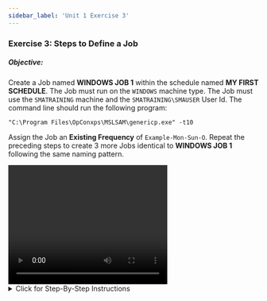 ```yaml
---
sidebar_label: 'Unit 1 Exercise 3'
---
```


### Exercise 3: Steps to Define a Job 

##### Objective: 

Create a Job named **WINDOWS JOB 1** within the schedule named **MY FIRST SCHEDULE**. The Job must run on the ```WINDOWS``` machine type. The Job must use the ```SMATRAINING``` machine and the ```SMATRAINING\SMAUSER``` User Id. The command line should run the following program:

```"C:\Program Files\OpConxps\MSLSAM\genericp.exe" -t10```

Assign the Job an **Existing Frequency** of ```Example-Mon-Sun-O```. Repeat the preceding steps to create 3 more Jobs identical to **WINDOWS JOB 1** following the same naming pattern.

<video width="320" height="240" controls>
  <source src="videobasic/U1E3.mp4" type="video/mp4"></source>
Your browser does not support the video tag.
</video>

<details>

<summary>Click for Step-By-Step Instructions</summary>

1.	Under the Administration topic, Double-Click on **Job Master**. 
2.	In the Schedule drop-down list, select My First Schedule.
3.	Click the Add button on the Job Master toolbar. 
4.	In the Name textbox, enter **Windows Job 1**.
5.	In the Job Type drop-down list, select Windows.
6.	In the Primary Machine drop-down list, select the SMATraining machine for the Job to run on. 
7.	In the User ID drop-down list, select ```SMATRAINING\SMAUSER```
8.	In the **Command Line**, type: 
```
“C:\Program Files\OpConxps\MSLSAM\genericp.exe” –t10
```
9.	Click the **Save** button on the Job Master toolbar.
10.	Inside the **Job Master** screen under Job Properties, click on the Frequency tab.   
11.	Within the **Frequency List** frame, click the Add button (located under the Frequency List).
12.	The **Frequency Definition Wizard** will start.
13.	Select **Use Existing Frequency**.
14.	From the drop-down bar, select the Frequency named ```Example-Mon-Sun-O``` and click **Next** and then **Finish**.
Repeat steps 3 to 14 to create three jobs that are identical to Windows Job 1.
15.	**Windows Job 2**
16.	**Windows Job 3**
17.	**Windows Job 4**
18.	Close the **Job Master**.

</details>
